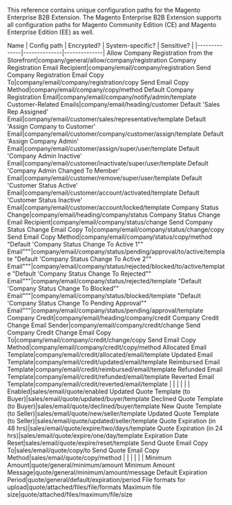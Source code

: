 <div markdown="1">

This reference contains unique configuration paths for the Magento Enterprise B2B Extension. The Magento Enterprise B2B Extension supports all configuration paths for Magento Community Edition (CE) and Magento Enterprise Edition (EE) as well.

Name  | Config path | Encrypted? | System-specific? | Sensitive? |
|--------------|--------------|--------------|
Allow Company Registration from the Storefront|company/general/allow/company/registration
Company Registration Email Recipient|company/email/company/registration
Send Company Registration Email Copy To|company/email/company/registration/copy
Send Email Copy Method|company/email/company/copy/method
Default Company Registration Email|company/email/company/notify/admin/template
Customer-Related Emails|company/email/heading/customer
Default 'Sales Rep Assigned' Email|company/email/customer/sales/representative/template
Default 'Assign Company to Customer' Email|company/email/customer/company/customer/assign/template
Default 'Assign Company Admin' Email|company/email/customer/assign/super/user/template
Default 'Company Admin Inactive' Email|company/email/customer/inactivate/super/user/template
Default 'Company Admin Changed To Member' Email|company/email/customer/remove/super/user/template
Default 'Customer Status Active' Email|company/email/customer/account/activated/template
Default 'Customer Status Inactive' Email|company/email/customer/account/locked/template
Company Status Change|company/email/heading/company/status
Company Status Change Email Recipient|company/email/company/status/change
Send Company Status Change Email Copy To|company/email/company/status/change/copy
Send Email Copy Method|company/email/company/status/copy/method
"Default 'Company Status Change To Active 1"" Email"""|company/email/company/status/pending/approval/to/active/template
"Default 'Company Status Change To Active 2"" Email"""|company/email/company/status/rejected/blocked/to/active/template
"Default 'Company Status Change To Rejected"" Email"""|company/email/company/status/rejected/template
"Default 'Company Status Change To Blocked"" Email"""|company/email/company/status/blocked/template
"Default 'Company Status Change To Pending Approval"" Email"""|company/email/company/status/pending/approval/template
Company Credit|company/email/heading/company/credit
Company Credit Change Email Sender|company/email/company/credit/change
Send Company Credit Change Email Copy To|company/email/company/credit/change/copy
Send Email Copy Method|company/email/company/credit/copy/method
Allocated Email Template|company/email/credit/allocated/email/template
Updated Email Template|company/email/credit/updated/email/template
Reimbursed Email Template|company/email/credit/reimbursed/email/template
Refunded Email Template|company/email/credit/refunded/email/template
Reverted Email Template|company/email/credit/reverted/email/template
 | | | | | | 
Enabled|sales/email/quote/enabled
Updated Quote Template (to Buyer)|sales/email/quote/updated/buyer/template
Declined Quote Template (to Buyer)|sales/email/quote/declined/buyer/template
New Quote Template (to Seller)|sales/email/quote/new/seller/template
Updated Quote Template (to Seller)|sales/email/quote/updated/seller/template
Quote Expiration (in 48 hrs)|sales/email/quote/expire/two/days/template
Quote Expiration (in 24 hrs)|sales/email/quote/expire/one/day/template
Expiration Date Reset|sales/email/quote/expire/reset/template
Send Quote Email Copy To|sales/email/quote/copy/to
Send Quote Email Copy Method|sales/email/quote/copy/method
 | | | | | | 
Minimum Amount|quote/general/minimum/amount
Minimum Amount Message|quote/general/minimum/amount/message
Default Expiration Period|quote/general/default/expiration/period
File formats for upload|quote/attached/files/file/formats
Maximum file size|quote/attached/files/maximum/file/size
